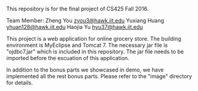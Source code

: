 This repository is for the final project of CS425 Fall 2016.

Team Member:	Zheng You		zyou3@hawk.iit.edu
				Yuxiang Huang	yhuan128@hawk.iit.edu
				Haojia Yu 		hyu37@hawk.iit.edu

This project is a web application for online grocery store. The
building environment is MyEclipse and Tomcat 7. The necessary
jar file is "ojdbc7.jar" which is included in this repository.
The jar file needs to be imported before the excuation of this
application.

In addition to the bonus parts we showcased in demo, we have 
implemented all the rest bonus parts. Please refer to the "image"
directory for details.